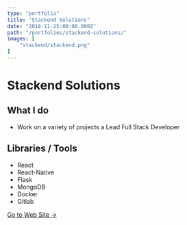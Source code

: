 ```yaml
---
type: "portfolio"
title: "Stackend Solutions"
date: "2018-11-25:00:00.000Z"
path: "/portfolios/stackend-solutions/"
images: [
    "stackend/stackend.png"
]
---
```


# Stackend Solutions

## What I do
- Work on a variety of projects a Lead Full Stack Developer

## Libraries / Tools
- React
- React-Native
- Flask
- MongoDB
- Docker
- Gitlab


[Go to Web Site →](https://stackendsolutions.com)
